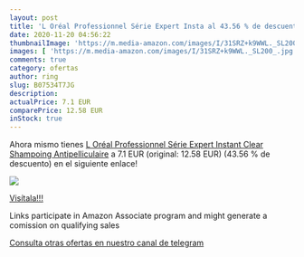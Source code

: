 ```yaml
---
layout: post
title: 'L Oréal Professionnel Série Expert Insta al 43.56 % de descuento'
date: 2020-11-20 04:56:22
thumbnailImage: 'https://m.media-amazon.com/images/I/31SRZ+k9WWL._SL200_.jpg'
images: [ 'https://m.media-amazon.com/images/I/31SRZ+k9WWL._SL200_.jpg' ]
comments: true
category: ofertas
author: ring
slug: B07534T7JG
description:
actualPrice: 7.1 EUR
comparePrice: 12.58 EUR
inStock: true
---
```


Ahora mismo tienes [L Oréal Professionnel Série Expert Instant Clear Shampoing Antipelliculaire](https://www.amazon.fr/dp/B07534T7JG/?tag=tolees0d-21) a 7.1 EUR (original: 12.58 EUR) (43.56 %  de descuento) en el siguiente enlace!

[![](https://m.media-amazon.com/images/I/31SRZ+k9WWL._SL200_.jpg)](https://www.amazon.fr/dp/B07534T7JG/?tag=tolees0d-21)

[Visítala!!!](https://www.amazon.fr/dp/B07534T7JG/?tag=tolees0d-21)

Links participate in Amazon Associate program and might generate a comission on qualifying sales

[Consulta otras ofertas en nuestro canal de telegram](https://t.me/s/ofertas25)
